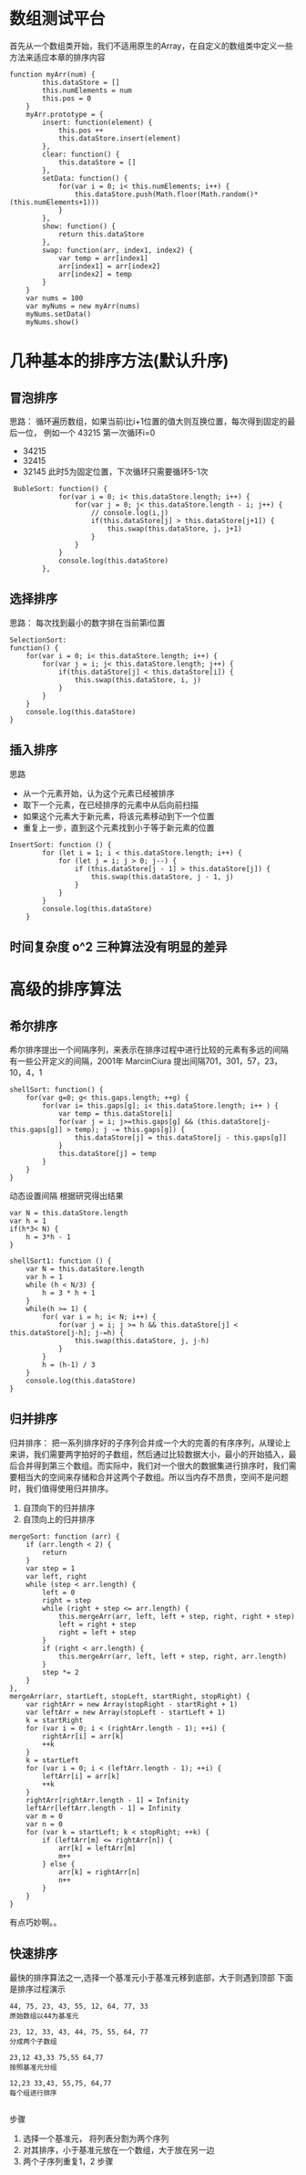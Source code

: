 # 数组测试平台
首先从一个数组类开始，我们不适用原生的Array，在自定义的数组类中定义一些方法来适应本章的排序内容
```
function myArr(num) {
        this.dataStore = []
        this.numElements = num
        this.pos = 0
    }
    myArr.prototype = {
        insert: function(element) {
            this.pos ++ 
            this.dataStore.insert(element)
        }, 
        clear: function() {
            this.dataStore = []
        },
        setData: function() {
            for(var i = 0; i< this.numElements; i++) {
                this.dataStore.push(Math.floor(Math.random()* (this.numElements+1)))
            }
        },
        show: function() {
            return this.dataStore
        }, 
        swap: function(arr, index1, index2) {
            var temp = arr[index1]
            arr[index1] = arr[index2]
            arr[index2] = temp
        }
    }
    var nums = 100
    var myNums = new myArr(nums)
    myNums.setData()
    myNums.show()
```

# 几种基本的排序方法(默认升序)

## 冒泡排序
思路： 循环遍历数组，如果当前i比i+1位置的值大则互换位置，每次得到固定的最后一位，
例如一个 43215 第一次循环i=0 
+ 34215
+ 32415
+ 32145
此时5为固定位置，下次循环只需要循环5-1次
```
 BubleSort: function() {
            for(var i = 0; i< this.dataStore.length; i++) {
                for(var j = 0; j< this.dataStore.length - i; j++) {
                    // console.log(i,j)
                    if(this.dataStore[j] > this.dataStore[j+1]) {
                        this.swap(this.dataStore, j, j+1)
                    }
                }
            }
            console.log(this.dataStore)
        },
```
## 选择排序
思路： 每次找到最小的数字排在当前第i位置
```
SelectionSort: 
function() {
    for(var i = 0; i< this.dataStore.length; i++) {
        for(var j = i; j< this.dataStore.length; j++) {
            if(this.dataStore[j] < this.dataStore[i]) {
                this.swap(this.dataStore, i, j)
            }
        }
    }
    console.log(this.dataStore)
}
```
## 插入排序
思路
+ 从一个元素开始，认为这个元素已经被排序
+ 取下一个元素，在已经排序的元素中从后向前扫描
+ 如果这个元素大于新元素，将该元素移动到下一个位置 
+ 重复上一步，直到这个元素找到小于等于新元素的位置
```
InsertSort: function () {
        for (let i = 1; i < this.dataStore.length; i++) {
            for (let j = i; j > 0; j--) {
                if (this.dataStore[j - 1] > this.dataStore[j]) {
                    this.swap(this.dataStore, j - 1, j)
                }
            }
        }
        console.log(this.dataStore)
    }

```
## 时间复杂度 o^2 三种算法没有明显的差异

# 高级的排序算法

## 希尔排序
希尔排序提出一个间隔序列，来表示在排序过程中进行比较的元素有多远的间隔
有一些公开定义的间隔，2001年 MarcinCiura 提出间隔701，301，57，23，10，4，1
```
shellSort: function() {
    for(var g=0; g< this.gaps.length; ++g) {
        for(var i= this.gaps[g]; i< this.dataStore.length; i++ ) {
            var temp = this.dataStore[i]
            for(var j = i; j>=this.gaps[g] && (this.dataStore[j-this.gaps[g]] > temp); j -= this.gaps[g]) {
                this.dataStore[j] = this.dataStore[j - this.gaps[g]]
            }
            this.dataStore[j] = temp
        }
    }
}
```
动态设置间隔
根据研究得出结果
```
var N = this.dataStore.length
var h = 1 
if(h*3< N) {
    h = 3*h - 1
}
```
```
shellSort1: function () {
    var N = this.dataStore.length
    var h = 1
    while (h < N/3) {
        h = 3 * h + 1
    }
    while(h >= 1) {
        for( var i = h; i< N; i++) {
            for(var j = i; j >= h && this.dataStore[j] < this.dataStore[j-h]; j-=h) {
                this.swap(this.dataStore, j, j-h)
            }
        }
        h = (h-1) / 3
    }
    console.log(this.dataStore)
}
```
## 归并排序
归并排序： 把一系列排序好的子序列合并成一个大的完善的有序序列，从理论上来讲，我们需要两字拍好的子数组，然后通过比较数据大小，最小的开始插入，最后合并得到第三个数组。而实际中，我们对一个很大的数据集进行排序时，我们需要相当大的空间来存储和合并这两个子数组。所以当内存不昂贵，空间不是问题时，我们值得使用归并排序。

1. 自顶向下的归并排序
2. 自顶向上的归并排序
```
mergeSort: function (arr) {
    if (arr.length < 2) {
        return
    }
    var step = 1
    var left, right
    while (step < arr.length) {
        left = 0
        right = step
        while (right + step <= arr.length) {
            this.mergeArr(arr, left, left + step, right, right + step)
            left = right + step
            right = left + step
        }
        if (right < arr.length) {
            this.mergeArr(arr, left, left + step, right, arr.length)
        }
        step *= 2
    }
},
mergeArr(arr, startLeft, stopLeft, startRight, stopRight) {
    var rightArr = new Array(stopRight - startRight + 1)
    var leftArr = new Array(stopLeft - startLeft + 1)
    k = startRight
    for (var i = 0; i < (rightArr.length - 1); ++i) {
        rightArr[i] = arr[k]
        ++k
    }
    k = startLeft
    for (var i = 0; i < (leftArr.length - 1); ++i) {
        leftArr[i] = arr[k]
        ++k
    }
    rightArr[rightArr.length - 1] = Infinity
    leftArr[leftArr.length - 1] = Infinity
    var m = 0
    var n = 0
    for (var k = startLeft; k < stopRight; ++k) {
        if (leftArr[m] <= rightArr[n]) {
            arr[k] = leftArr[m]
            m++
        } else {
            arr[k] = rightArr[n]
            n++
        }
    }
}
```
有点巧妙啊。。

## 快速排序
最快的排序算法之一,选择一个基准元小于基准元移到底部，大于则遇到顶部
下面是排序过程演示

```
44, 75, 23, 43, 55, 12, 64, 77, 33
原始数组以44为基准元

23, 12, 33, 43, 44, 75, 55, 64, 77
分成两个子数组

23,12 43,33 75,55 64,77
按照基准元分组

12,23 33,43, 55,75, 64,77
每个组进行排序


```
步骤

1. 选择一个基准元， 将列表分割为两个序列
2. 对其排序，小于基准元放在一个数组，大于放在另一边
3. 两个子序列重复1，2 步骤
 